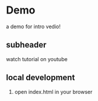 # Demo 

a demo for intro vedio!



## subheader


watch tutorial on youtube


## local development

1. open index.html in your browser